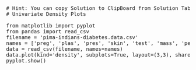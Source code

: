 <pre class="file" data-target="clipboard">
# Hint: You can copy Solution to ClipBoard from Solution Tab in Step 3
# Univariate Density Plots

from matplotlib import pyplot
from pandas import read_csv
filename = 'pima-indians-diabetes.data.csv'
names = ['preg', 'plas', 'pres', 'skin', 'test', 'mass', 'pedi', 'age', 'class']
data = read_csv(filename, names=names)
data.plot(kind='density', subplots=True, layout=(3,3), sharex=False)
pyplot.show()

</pre>
